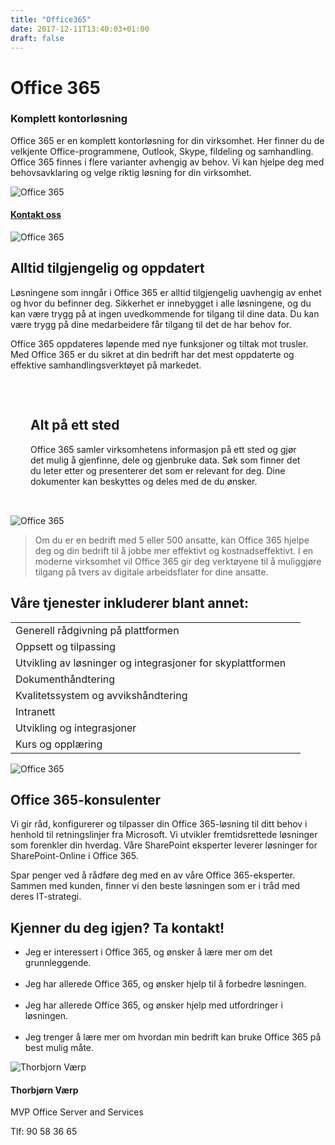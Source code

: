 ```yaml
---
title: "Office365"
date: 2017-12-11T13:40:03+01:00
draft: false
---
```

<div class="container">
    <div class="row no-gutters">
        <div class="col-md-12 col-lg-6 p-4 mt-4">
            <div class="heading">
                <h1>Office 365</h1>
            </div>
            <h3>Komplett kontorløsning</h3>
            <p>Office 365 er en komplett kontorløsning for din virksomhet. Her finner du de velkjente Office-programmene, Outlook, Skype, fildeling og samhandling. Office 365 finnes i flere varianter avhengig av behov. Vi kan hjelpe deg med behovsavklaring og velge riktig løsning for din virksomhet.</p>
        </div>    
        <div class="col-md-12 col-lg-6"><img class="img-fluid" src="/pointtaken/img/o365.jpg" alt="Office 365" /></div>
    </div>
</div>

<div class="container-fluid bg-white mb-4">
    <div class="row content-menu text-center mx-auto">
        <!-- <div class="col-sm-12 col-md-4"><h4 class="m-0"><a href="#om">Om Office 365</a></h4></div>
        <div class="col-sm-12 col-md-4"><h4 class="m-0"><a href="">Hvorfor oss?</a></h4></div> -->
        <div class="col-sm-12 col-md-4"><h4 class="m-0"><a href="/pointtaken/contact/">Kontakt oss</a></h4></div>
    </div>
</div>

<div class="container">
    <div class="row">
        <div class="col-md-12 content-case mt-4 mb-4">
            <div class="row no-gutters">
                <div class="col-md-12 col-lg-6"><img class="img-fluid" src="/pointtaken/img/office2.jpg" alt="Office 365" /></div>
                <div class="col-md-12 col-lg-6 p-4">
                    <div class="heading">
                        <h2>Alltid tilgjengelig og oppdatert</h2>
                    </div>
                    <p>Løsningene som inngår i Office 365 er alltid tilgjengelig uavhengig av enhet og hvor du befinner deg. 
                    Sikkerhet er innebygget i alle løsningene, og du kan være trygg på at ingen uvedkommende for tilgang til dine data. Du kan være trygg på dine medarbeidere får tilgang til det de har behov for.</p> 
                    <p>Office 365 oppdateres løpende med nye funksjoner og tiltak mot trusler. Med Office 365 er du sikret at din bedrift har det mest oppdaterte og effektive samhandlingsverktøyet på markedet.</p>
                </div>
            </div>
        </div>
        <div class="col-md-12 content-case mt-4 mb-4">
            <div class="row no-gutters">
                <div class="col-md-12 col-lg-6 p-4" style="padding:2rem">
                    <div class="heading">
                        <h2>Alt på ett sted</h2>
                    </div>
                    <p>Office 365 samler virksomhetens informasjon på ett sted og gjør det mulig å gjenfinne, dele og gjenbruke data. Søk som finner det du leter etter og presenterer det som er relevant for deg. Dine dokumenter kan beskyttes og deles med de du ønsker.</p>
                </div>            
                <div class="col-md-12 col-lg-6"><img class="img-fluid" src="/pointtaken/img/office4.jpg" alt="Office 365" /></div>
            </div>
        </div>        
    </div>
</div>

<div class="container" id="referanse">
    <div class="row">
        <div class="col-sm-12 col-md-8 mx-auto mt-5 mb-5">
            <blockquote class="blockquote text-center">
            <p class="mb-0">Om du er en bedrift med 5 eller 500 ansatte, kan Office 365 hjelpe deg og din bedrift til å jobbe mer effektivt og kostnadseffektivt. I en moderne virksomhet vil Office 365 gir deg verktøyene til å muliggjøre tilgang på tvers av digitale arbeidsflater for dine ansatte.</p>
            </blockquote>
            </div>
        </div>
    </div>
</div>


<div id="om" class="container">
    <div class="row">
        <div class="col-sm-12 col-md-8 mx-auto mt-5 mb-5">
            <div class="heading text-center">
                <h2>Våre tjenester inkluderer blant annet:</h2>
            </div>
            <table class="table mt-4">
            </thead>
            <tbody>
                <tr>
                <td>Generell rådgivning på plattformen</td>
                <td></td>
                </tr>
                <tr>
                <td>Oppsett og tilpassing</td>
                <td></td>
                </tr>
                <tr>
                <td>Utvikling av løsninger og integrasjoner for skyplattformen</td>
                <td></td>
                </tr>
                <tr>
                <td>Dokumenthåndtering</td>
                <td></td>
                </tr>
                <tr>
                <td>Kvalitetssystem og avvikshåndtering</td>
                <td></td>
                </tr>
                <tr>
                <td>Intranett</td>
                <td></td>
                </tr>
                <tr>
                <td>Utvikling og integrasjoner</td>
                <td></td>
                </tr>        
                <tr>
                <td>Kurs og opplæring </td>
                <td></td>
                </tr>                                
            </tbody>
            </table>          
            </div>
        </div>
    </div>
</div>

<div class="container">
    <div class="row">
        <div class="col-md-12 content-case mt-4 mb-4">
            <div class="row no-gutters">
                <div class="col-md-12 col-lg-6"><img class="img-fluid" src="/pointtaken/img/group/10.jpg" alt="Office 365" /></div>
                <div class="col-md-12 col-lg-6 p-4">
                    <div class="heading">
                        <h2>Office 365-konsulenter</h2>
                    </div>
                    <p>Vi gir råd, konfigurerer og tilpasser din Office 365-løsning til ditt behov i henhold til retningslinjer fra Microsoft. Vi utvikler fremtidsrettede løsninger som forenkler din hverdag. Våre SharePoint eksperter leverer løsninger for SharePoint-Online i Office 365.</p> 
                    <p>Spar penger ved å rådføre deg med en av våre Office 365-eksperter. Sammen med kunden, finner vi den beste løsningen som er i tråd med deres IT-strategi.</p>
                </div>
            </div>
        </div>
        <div class="col-md-12 content-case mt-4 mb-4">
            <div class="row no-gutters">
                <div class="col-md-12 col-lg-6 p-4">
                    <div class="heading">
                        <h2>Kjenner du deg igjen? Ta kontakt!</h2>
                    </div>
                    <ul>
                    <li>Jeg er interessert i Office 365, og ønsker å lære mer om det grunnleggende.</li>
                    <br>
                    <li>Jeg har allerede Office 365, og ønsker hjelp til å forbedre løsningen.</li>
                    <br>
                    <li>Jeg har allerede Office 365, og ønsker hjelp med utfordringer i løsningen.</li>
                    <br>
                    <li>Jeg trenger å lære mer om hvordan min bedrift kan bruke Office 365 på best mulig måte.</li>
                    </ul>
                </div>            
                <div class="col-md-12 col-lg-6">
                    <div class="card personkort p-5">
                        <img class="card-img-top img-profil" src="../img/people/thorbjorn.jpg" alt="Thorbjorn Værp">
                        <div class="card-body">
                            <h4 class="card-title">Thorbjørn Værp</h4>
                            <p class="card-subtitle mb-2"> MVP Office Server and Services</p>
                            <p class="card-text">Tlf: 90 58 36 65</p>
                        </div>
                    </div>                
                </div>
            </div>
        </div>             
    </div>
</div>